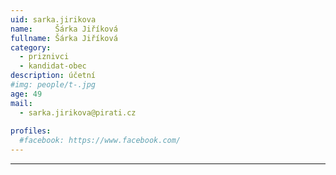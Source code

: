 ```yaml
---
uid: sarka.jirikova
name:     Šárka Jiříková
fullname: Šárka Jiříková
category:
  - priznivci
  - kandidat-obec
description: účetní
#img: people/t-.jpg
age: 49
mail:
  - sarka.jirikova@pirati.cz
 
profiles:
  #facebook: https://www.facebook.com/
---
```


---